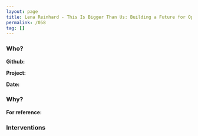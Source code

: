 ```yaml
---
layout: page
title: Lena Reinhard - This Is Bigger Than Us: Building a Future for Open Source (JSConf EU 2014)
permalink: /058
tag: []
---
```


### Who?

**Github:**

**Project:** 

**Date:**

### Why?

**For reference:**

### Interventions

